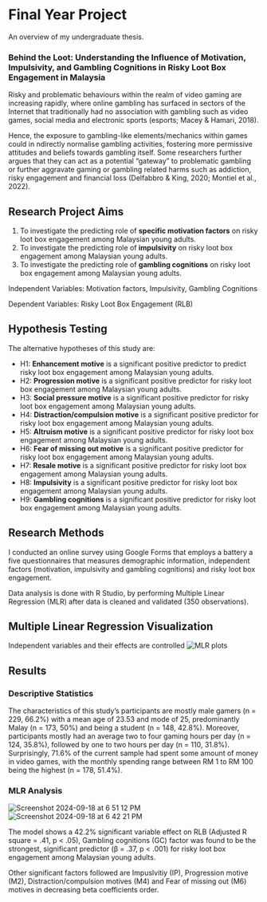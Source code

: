 # Final Year Project
An overview of my undergraduate thesis.

### Behind the Loot: Understanding the Influence of Motivation, Impulsivity, and Gambling Cognitions in Risky Loot Box Engagement in Malaysia

Risky and problematic behaviours within the realm of video gaming are increasing rapidly, where online gambling has surfaced in sectors of the Internet that traditionally had no association with gambling such as video games, social media and electronic sports (esports; Macey & Hamari, 2018). 

Hence, the exposure to gambling-like elements/mechanics within games could in ndirectly normalise gambling activities, fostering more permissive attitudes and beliefs towards gambling itself. Some researchers further argues that they can act as a potential “gateway” to problematic gambling or further aggravate gaming or gambling related harms such as addiction, risky engagement and financial loss (Delfabbro & King, 2020; Montiel et al., 2022).

## Research Project Aims
1. To investigate the predicting role of **specific motivation factors** on risky loot box engagement among Malaysian young adults.
2. To investigate the predicting role of **impulsivity** on risky loot box engagement among Malaysian young adults.
3. To investigate the predicting role of **gambling cognitions** on risky loot box engagement among Malaysian young adults.

Independent Variables: Motivation factors, Impulsivity, Gambling Cognitions

Dependent Variables: Risky Loot Box Engagement (RLB)

## Hypothesis Testing
The alternative hypotheses of this study are:
- H1: **Enhancement motive** is a significant positive predictor to predict risky loot box engagement among Malaysian young adults.
- H2: **Progression motive** is a significant positive predictor for risky loot box engagement among Malaysian young adults.
- H3: **Social pressure motive** is a significant positive predictor for risky loot box engagement among Malaysian young adults.
- H4: **Distraction/compulsion motive** is a significant positive predictor for risky loot box engagement among Malaysian young adults.
- H5: **Altruism motive** is a significant positive predictor for risky loot box engagement among Malaysian young adults.
- H6: **Fear of missing out motive** is a significant positive predictor for risky loot box engagement among Malaysian young adults.
- H7: **Resale motive** is a significant positive predictor for risky loot box engagement among Malaysian young adults.
- H8: **Impulsivity** is a significant positive predictor for risky loot box engagement among Malaysian young adults.
- H9: **Gambling cognitions** is a significant positive predictor for risky loot box engagement among Malaysian young adults.

## Research Methods
I conducted an online survey using Google Forms that employs a battery a five questionnaires that measures demographic information, independent factors (motivation, impulsivity and gambling cognitions) and risky loot box engagement. 

Data analysis is done with R Studio, by performing Multiple Linear Regression (MLR) after data is cleaned and validated (350 observations).

## Multiple Linear Regression Visualization
Independent variables and their effects are controlled 
![MLR plots](https://github.com/user-attachments/assets/b15b4aba-b9ca-400e-84a9-9a33dd59f84c)

## Results
### Descriptive Statistics
The characteristics of this study’s participants are mostly male gamers (n = 229, 66.2%) with a mean age of 23.53 and mode of 25, predominantly Malay (n = 173, 50%) and being a student (n = 148, 42.8%). Moreover, participants mostly had an average two to four gaming hours per day (n = 124, 35.8%), followed by one to two hours per day (n = 110, 31.8%). Surprisingly, 71.6% of the current sample had spent some amount of money in video games, with the monthly spending range between RM 1 to RM 100 being the highest (n = 178, 51.4%).

### MLR Analysis
![Screenshot 2024-09-18 at 6 51 12 PM](https://github.com/user-attachments/assets/c86f7cb9-3d63-4e24-9ee1-29eea57240c1)
![Screenshot 2024-09-18 at 6 42 21 PM](https://github.com/user-attachments/assets/cfad624f-a326-4b6a-91ab-024153d6dacb)

The model shows a 42.2% significant variable effect on RLB (Adjusted R square = .41, p < .05), Gambling cognitions (GC) factor was found to be the strongest, significant predictor (β = .37, p < .001) for risky loot box engagement among Malaysian young adults. 

Other significant factors followed are Impuslvitiy (IP), Progression motive (M2), Distraction/compulsion motives (M4) and Fear of missing out (M6) motives in decreasing beta coefficients order. 
